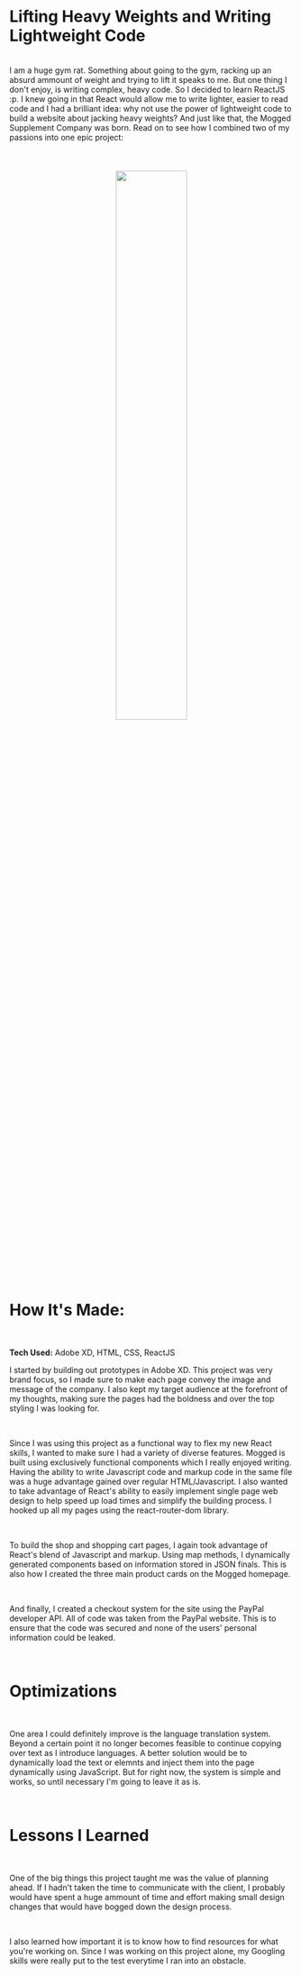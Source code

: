 <h1>Lifting Heavy Weights and Writing Lightweight Code</h1>
<br>
I am a huge gym rat. Something about going to the gym, racking up an absurd ammount of weight and trying to lift it speaks to me. But one thing I 
don't enjoy, is writing complex, heavy code. So I decided to learn ReactJS :p. I knew going in that React would allow me to write lighter, easier to read code and I had a brilliant idea: why not use the power of lightweight code to build a website about jacking heavy weights? And just like that, the Mogged
Supplement Company was born. Read on to see how I combined two of my passions into one epic project:
<br>
<br> 
<br>
<br>
<div align='center'>
  <img width='50%' src='https://media.giphy.com/media/Vwf0G57SrWa4bqkouc/giphy.gif'/>
</div>
<br>
<h1>How It's Made:</h1>
<br>

**Tech Used:** Adobe XD, HTML, CSS, ReactJS
<br>
<p>I started by building out prototypes in Adobe XD. This project was very brand focus, so I made sure to make each page convey the image and message
of the company. I also kept my target audience at the forefront of my thoughts, making sure the pages had the boldness and over the top styling I was 
looking for.</p>
<br>
<p>Since I was using this project as a functional way to flex my new React skills, I wanted to make sure I had a variety of diverse features. Mogged is built using exclusively functional components which I really enjoyed writing. Having the ability to write Javascript code and markup code in the same file was a huge advantage gained over regular HTML/Javascript. I also wanted to take advantage of React's ability to easily implement single page web design to help speed up load times and simplify the building process. I hooked up all my pages using the react-router-dom library.</p>
<br>
<p>To build the shop and shopping cart pages, I again took advantage of React's blend of Javascript and markup. Using map methods, I dynamically generated components based on information stored in JSON finals. This is also how I created the three main product cards on the Mogged homepage.</p>
<br>
<p>And finally, I created a checkout system for the site using the PayPal developer API. All of 
code was taken from the PayPal website. This is to ensure that the code was secured and none of the 
users' personal information could be leaked.</p>
<br>
<h1>Optimizations</h1>
<br>
<p>One area I could definitely improve is the language translation system. Beyond a certain point it no longer becomes feasible to continue copying over text as I introduce languages. A better solution would be to dynamically load the text or elemnts and inject them into the page dynamically using JavaScript. But for right now, the system is simple and works, so until necessary I'm going to leave it as is.</p>
<br>
<h1>Lessons I Learned</h1>
<br>
<p>One of the big things this project taught me was the value of planning ahead. If I hadn't taken the time to communicate with the client, I probably would have spent a huge ammount of time and effort making small design changes that would have bogged down the design process.</p>
<br>
<p>I also learned how important it is to know how to find resources for what you're working on. Since I was working on this project alone, my Googling skills were really put to the test everytime I ran into an obstacle.</p>
